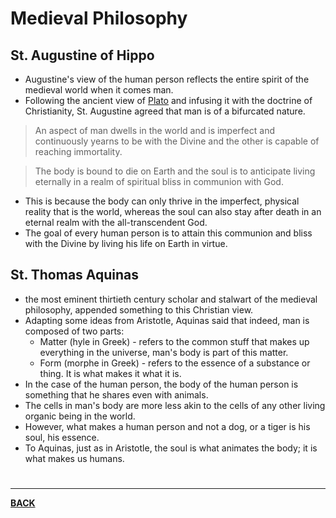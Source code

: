 # Medieval Philosophy
## St. Augustine of Hippo
- Augustine's view of the human person reflects the entire spirit of the medieval world when it comes man.
- Following the ancient view of [Plato](plato) and infusing it with the doctrine of Christianity, St. Augustine agreed that man is of a bifurcated nature.

> An aspect of man dwells in the world and is imperfect and continuously yearns to be with the Divine and the other is capable of reaching immortality.

> The body is bound to die on Earth and the soul is to anticipate living eternally in a realm of spiritual bliss in communion with God.

- This is because the body can only thrive in the imperfect, physical reality that is the world, whereas the soul can also stay after death in an eternal realm with the all-transcendent God.
- The goal of every human person is to attain this communion and bliss with the Divine by living his life on Earth in virtue.

## St. Thomas Aquinas
- the most eminent thirtieth century scholar and stalwart of the medieval philosophy, appended something to this Christian view.
- Adapting some ideas from Aristotle, Aquinas said that indeed, man is composed of two parts: 
	- Matter (hyle in Greek) - refers to the common stuff that makes up everything in the universe, man's body is part of this matter.
	- Form (morphe in Greek) - refers to the essence of a substance or thing. It is what makes it what it is.
- In the case of the human person, the body of the human person is something that he shares even with animals.
- The cells in man's body are more less akin to the cells of any other living organic being in the world.
- However, what makes a human person and not a dog, or a tiger is his soul, his essence.
- To Aquinas, just as in Aristotle, the soul is what animates the body; it is what makes us humans.

# 
---
**[BACK](PSYCHPrelimCh1)**